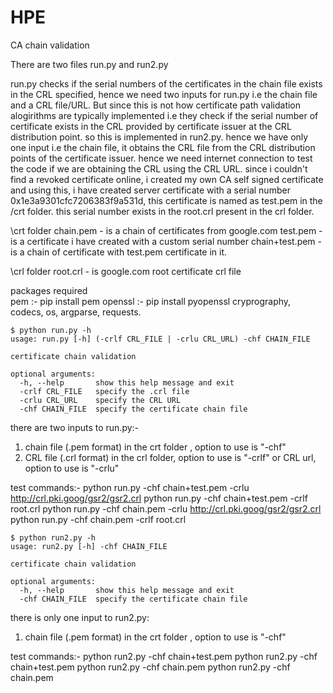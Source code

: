 # HPE
CA chain validation

There are two files run.py and run2.py

run.py checks if the serial numbers of the certificates in the chain file exists in the CRL specified, hence we need two inputs for run.py i.e the chain file and a CRL file/URL. But since this is not how certificate path validation alogirithms are typically implemented i.e they check if the serial number of certificate exists in the CRL provided by certificate issuer at the CRL distribution point. so this is implemented in run2.py. hence we have only one input i.e the chain file, it obtains the CRL file from the CRL distribution points of the certificate issuer. 
hence we need internet connection to test the code if we are obtaining the CRL using the CRL URL.
since i couldn't find a revoked certificate online, i created my own CA self signed certificate and using this, i have created server certificate with a serial number 0x1e3a9301cfc7206383f9a531d, this certificate is named as test.pem in the /crt folder. this serial number exists in the root.crl present in the crl folder.

\crt folder
chain.pem - is a chain of certificates from google.com
test.pem - is a certificate i have created with a custom serial number
chain+test.pem - is a chain of certificate with test.pem certificate in it.

\crl folder
root.crl - is google.com root certificate crl file

packages required \
pem :- pip install pem
openssl :- pip install pyopenssl
cryprography, codecs, os, argparse, requests.

```
$ python run.py -h
usage: run.py [-h] (-crlf CRL_FILE | -crlu CRL_URL) -chf CHAIN_FILE

certificate chain validation

optional arguments:
  -h, --help       show this help message and exit
  -crlf CRL_FILE   specify the .crl file
  -crlu CRL_URL    specify the CRL URL
  -chf CHAIN_FILE  specify the certificate chain file
```

there are two inputs to run.py:-
1) chain file (.pem format) in the crt folder , option to use is "-chf"
2) CRL file (.crl format) in the crl folder, option to use is "-crlf"
 or
   CRL url, option to use is "-crlu"

test commands:-
python run.py -chf chain+test.pem -crlu http://crl.pki.goog/gsr2/gsr2.crl
python run.py -chf chain+test.pem -crlf root.crl
python run.py -chf chain.pem -crlu http://crl.pki.goog/gsr2/gsr2.crl
python run.py -chf chain.pem -crlf root.crl


```
$ python run2.py -h
usage: run2.py [-h] -chf CHAIN_FILE

certificate chain validation

optional arguments:
  -h, --help       show this help message and exit
  -chf CHAIN_FILE  specify the certificate chain file
```

there is only one input to run2.py:
1) chain file (.pem format) in the crt folder , option to use is "-chf"

test commands:-
python run2.py -chf chain+test.pem 
python run2.py -chf chain+test.pem 
python run2.py -chf chain.pem 
python run2.py -chf chain.pem 
